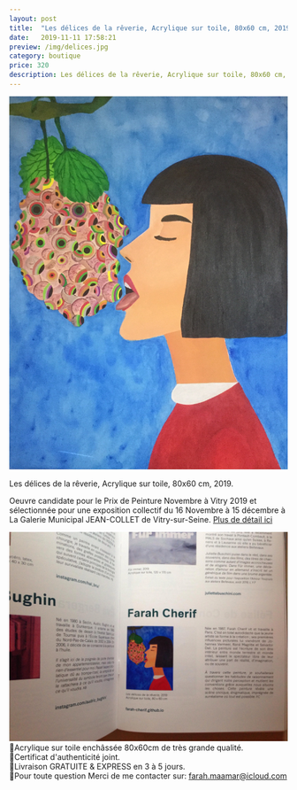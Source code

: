```yaml
---
layout: post
title:  "Les délices de la rêverie, Acrylique sur toile, 80x60 cm, 2019."
date:   2019-11-11 17:58:21
preview: /img/delices.jpg
category: boutique
price: 320
description: Les délices de la rêverie, Acrylique sur toile, 80x60 cm, 2019
---
```


![Picture 1](/img/delices.jpg) 


Les délices de la rêverie, Acrylique sur toile, 80x60 cm, 2019.


Oeuvre candidate pour le Prix de Peinture Novembre à Vitry 2019 et sélectionnée pour une exposition collectif du 16 Novembre à 15 décembre à La Galerie Municipal JEAN-COLLET de Vitry-sur-Seine. [Plus de détail ici](https://galerie.vitry94.fr/3476-19217/expositions/details/fiche/une-annee-en-peinture-acte-5-novembre-a-vitry-2019-prix-de-peinture.htm
)

![catalogue](/img/catalogue-vitry2019.jpg) 
🔸Acrylique sur toile enchâssée 80x60cm de très grande qualité.   
🔸Certificat d'authenticité joint.    
🔸Livraison GRATUITE & EXPRESS en 3 à 5 jours.   
🔸Pour toute question Merci de me contacter sur: farah.maamar@icloud.com

<div id="paypal-button-container"></div>

<script type="text/javascript">
    var price = 320;
</script>

